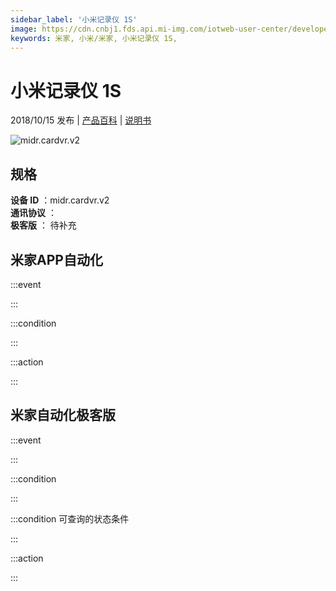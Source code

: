 ```yaml
---
sidebar_label: '小米记录仪 1S'
image: https://cdn.cnbj1.fds.api.mi-img.com/iotweb-user-center/developer_16790475756175Skh1ni1.png?GalaxyAccessKeyId=AKVGLQWBOVIRQ3XLEW&Expires=9223372036854775807&Signature=wbzwkW8AsMOEMRZJ4apq92Pr36s=
keywords: 米家, 小米/米家, 小米记录仪 1S, 
---
```

# 小米记录仪 1S

2018/10/15 发布 | [产品百科](https://home.mi.com/webapp/content/baike/product/index.html?model=midr.cardvr.v2/) | [说明书](https://home.mi.com/views/introduction.html?model=midr.cardvr.v2&region=cn)

![midr.cardvr.v2](https://cdn.cnbj1.fds.api.mi-img.com/iotweb-user-center/developer_16790475756175Skh1ni1.png?GalaxyAccessKeyId=AKVGLQWBOVIRQ3XLEW&Expires=9223372036854775807&Signature=wbzwkW8AsMOEMRZJ4apq92Pr36s=)

## 规格  
> 
**设备 ID** ：midr.cardvr.v2  
**通讯协议** ：  
**极客版**  ： 待补充 


## 米家APP自动化  

:::event  

:::

:::condition  

:::

:::action   

:::

## 米家自动化极客版  

:::event  

:::

:::condition  

:::

:::condition 可查询的状态条件  

:::

:::action  

:::

        
